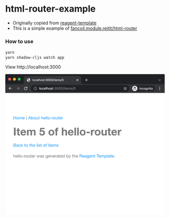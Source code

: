 # html-router-example

- Originally copied from [reagent-template]
- This is a simple example of [fancoil.module.reitit/html-router]

[reagent-template]:https://github.com/reagent-project/reagent-template
[fancoil.module.reitit/html-router]:https://github.com/itarck/fancoil.module/tree/main/src/main/fancoil/module


### How to use
```
yarn
yarn shadow-cljs watch app
```

View http://localhost:3000

<img src="https://github.com/itarck/fancoil-example/blob/main/html_router_example/ScreenShot.png" width="600">
